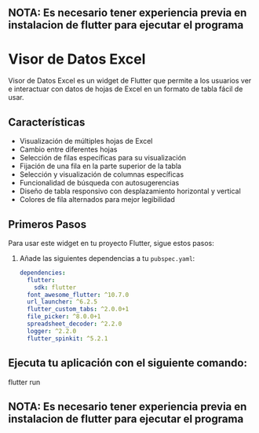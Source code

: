 ## NOTA: Es necesario tener experiencia previa en instalacion de flutter para ejecutar el programa
# Visor de Datos Excel

Visor de Datos Excel es un widget de Flutter que permite a los usuarios ver e interactuar con datos de hojas de Excel en un formato de tabla fácil de usar.

## Características

- Visualización de múltiples hojas de Excel
- Cambio entre diferentes hojas
- Selección de filas específicas para su visualización
- Fijación de una fila en la parte superior de la tabla
- Selección y visualización de columnas específicas
- Funcionalidad de búsqueda con autosugerencias
- Diseño de tabla responsivo con desplazamiento horizontal y vertical
- Colores de fila alternados para mejor legibilidad

## Primeros Pasos

Para usar este widget en tu proyecto Flutter, sigue estos pasos:

1. Añade las siguientes dependencias a tu `pubspec.yaml`:

   ```yaml
   dependencies:
     flutter:
       sdk: flutter
     font_awesome_flutter: ^10.7.0
     url_launcher: ^6.2.5
     flutter_custom_tabs: ^2.0.0+1
     file_picker: ^8.0.0+1
     spreadsheet_decoder: ^2.2.0
     logger: ^2.2.0
     flutter_spinkit: ^5.2.1

## Ejecuta tu aplicación con el siguiente comando:

flutter run

## NOTA: Es necesario tener experiencia previa en instalacion de flutter para ejecutar el programa